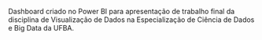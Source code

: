 Dashboard criado no Power BI para apresentação de trabalho final da disciplina de Visualização de Dados na Especialização de Ciência de Dados e Big Data da UFBA.
